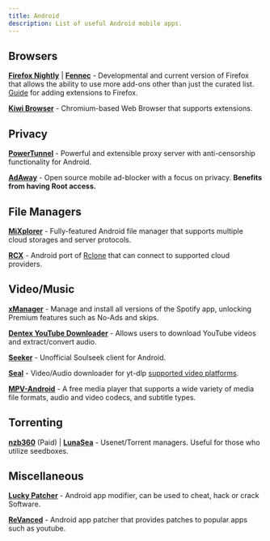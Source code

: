 ```yaml
---
title: Android 
description: List of useful Android mobile apps.
---
```

## Browsers
[**Firefox Nightly**](https://play.google.com/store/apps/details?id=org.mozilla.fenix) | [**Fennec**](https://f-droid.org/en/packages/org.mozilla.fennec_fdroid) - Developmental and current version of Firefox that allows the ability to use more add-ons other than just the curated list.  
[Guide](https://blog.mozilla.org/addons/2020/09/29/expanded-extension-support-in-firefox-for-android-nightly/) for adding extensions to Firefox.

[**Kiwi Browser**](https://kiwibrowser.com/) - Chromium-based Web Browser that supports extensions.

## Privacy
[**PowerTunnel**](https://github.com/krlvm/PowerTunnel-Android) - Powerful and extensible proxy server with anti-censorship functionality for Android.

[**AdAway**](https://adaway.org/) - Open source mobile ad-blocker with a focus on privacy.
**Benefits from having Root access.**  

## File Managers
[**MiXplorer**](https://mixplorer.com/) - Fully-featured Android file manager that supports multiple cloud storages and server protocols.

[**RCX**](https://x0b.github.io/docs/) - Android port of [Rclone](https://rclone.org/) that can connect to supported cloud providers.

## Video/Music
[**xManager**](https://xmanagerapp.com/) - Manage and install all versions of the Spotify app, unlocking Premium features such as No-Ads and skips.

[**Dentex YouTube Downloader**](https://dentex.github.io/) - Allows users to download YouTube videos and extract/convert audio.

[**Seeker**](https://github.com/jackBonadies/SeekerAndroid) - Unofficial Soulseek client for Android.

[**Seal**](https://github.com/JunkFood02/Seal) - Video/Audio downloader for yt-dlp [supported video platforms](https://github.com/yt-dlp/yt-dlp/blob/master/supportedsites.md).

[**MPV-Android**](https://github.com/mpv-android/mpv-android) - A free media player that supports a wide variety of media file formats, audio and video codecs, and subtitle types.

## Torrenting
[**nzb360**](https://www.nzb360.com/) (Paid) | [**LunaSea**](https://www.lunasea.app/) - Usenet/Torrent managers. Useful for those who utilize seedboxes.

## Miscellaneous
[**Lucky Patcher**](https://www.luckypatchers.com/) - Android app modifier, can be used to cheat, hack or crack Software. 

[**ReVanced**](https://github.com/revanced/revanced-manager) - Android app patcher that provides patches to popular apps such as youtube.
